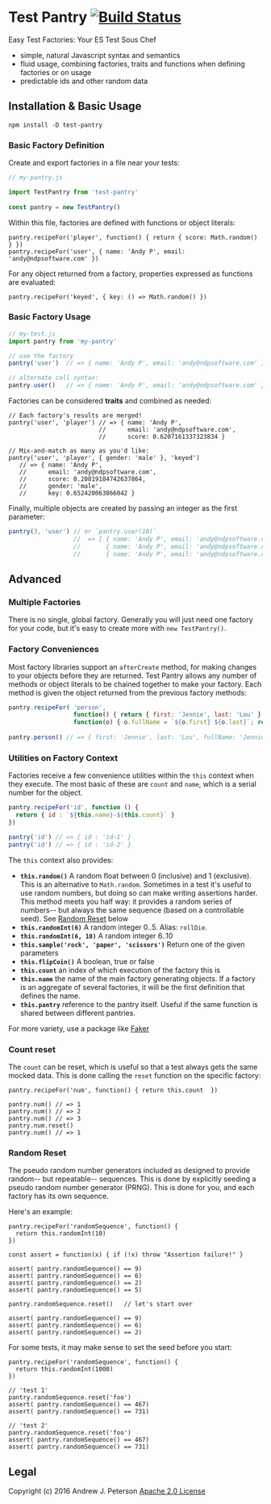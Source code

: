 # Test Pantry  [![Build Status](https://travis-ci.org/ndp-software/test-pantry.svg?branch=master)](https://travis-ci.org/ndp-software/test-pantry)
Easy Test Factories: Your ES Test Sous Chef

  * simple, natural Javascript syntax and semantics
  * fluid usage, combining factories, traits and functions when defining factories or on usage
  * predictable ids and other random data

## Installation & Basic Usage

`npm install -D test-pantry`

### Basic Factory Definition

Create and export factories in a file near your tests:
 
```javascript
// my-pantry.js

import TestPantry from 'test-pantry'
 
const pantry = new TestPantry()
```

Within this file, factories are defined with functions or object literals:

```
pantry.recipeFor('player', function() { return { score: Math.random() } })
pantry.recipeFor('user', { name: 'Andy P', email: 'andy@ndpsoftware.com' })
```

For any object returned from a factory, properties expressed as functions are evaluated:

```
pantry.recipeFor('keyed', { key: () => Math.random() })
```

### Basic Factory Usage

```javascript
// my-test.js
import pantry from 'my-pantry'

// use the factory
pantry('user')  // => { name: 'Andy P', email: 'andy@ndpsoftware.com' }

// alternate call syntax:
pantry.user()   // => { name: 'Andy P', email: 'andy@ndpsoftware.com' }
```

Factories can be considered **traits** and combined as needed:

```
// Each factory's results are merged!
pantry('user', 'player') // => { name: 'Andy P',
                         //      email: 'andy@ndpsoftware.com',
                         //      score: 0.6207161337323834 }

// Mix-and-match as many as you'd like:
pantry('user', 'player', { gender: 'male' }, 'keyed')
   // => { name: 'Andy P',
   //      email: 'andy@ndpsoftware.com',
   //      score: 0.20819184742637864,
   //      gender: 'male',
   //      key: 0.652420063866042 }
```

Finally, multiple objects are created by passing an integer as the first parameter:

```javascript
pantry(3, 'user') // or `pantry.user(10)`
                  //  => [ { name: 'Andy P', email: 'andy@ndpsoftware.com' },
                  //       { name: 'Andy P', email: 'andy@ndpsoftware.com' },
                  //       { name: 'Andy P', email: 'andy@ndpsoftware.com' } ]
```

## Advanced

### Multiple Factories

There is no single, global factory. Generally you will just need one factory for your
code, but it's easy to create more with `new TestPantry()`.


### Factory Conveniences

Most factory libraries support an `afterCreate` method, for making changes to your objects
before they are returned. Test Pantry allows any number of methods or object literals to be 
chained together to make your factory. Each method is given the object returned from 
the previous factory methods:

```javascript
pantry.recipeFor( 'person',
                  function() { return { first: 'Jennie', last: 'Lou' } },
                  function(o) { o.fullName = `${o.first} ${o.last}`; return o })
                  
pantry.person() // => { first: 'Jennie', last: 'Lou', fullName: 'Jennie Lou' }                  
```                 

### Utilities on Factory Context

Factories receive a few convenience utilities within the `this` context when they execute.
The most basic of these are `count` and `name`, which is a serial number 
for the object.

```javascript
pantry.recipeFor('id', function () {
  return { id : `${this.name}-${this.count}` }
})

pantry('id') // => { id : 'id-1' }
pantry('id') // => { id : 'id-2' }
```

The `this` context also provides:

  * **`this.random()`** A random float between 0 (inclusive) and 1 (exclusive). This is an alternative to `Math.random`. Sometimes in a test it's useful to use random numbers, but doing so can make writing assertions harder. This method meets you half way: it provides a random series of numbers-- but always the same sequence (based on a controllable seed). See [Random Reset](#random-reset) below
  * **`this.randomInt(6)`** A random integer 0..5. Alias: `rollDie`.
  * **`this.randomInt(6, 10)`** A random integer 6..10
  * **`this.sample('rock', 'paper', 'scissors')`** Return one of the given parameters
  * **`this.flipCoin()`** A boolean, true or false
  * **`this.count`** an index of which execution of the factory this is
  * **`this.name`** the name of the main factory generating objects. If a factory is an aggregate of several factories, it will be the first definition that defines the name.
  * **`this.pantry`** reference to the pantry itself. Useful if the same function is shared between different pantries.
  
For more variety, use a package like [Faker](https://www.npmjs.com/package/faker)

### Count reset

The `count` can be reset, which is useful so that a test always gets the 
 same mocked data. This is done calling the `reset` function on the specific factory:

```
pantry.recipeFor('num', function() { return this.count  })

pantry.num() // => 1
pantry.num() // => 2
pantry.num() // => 3
pantry.num.reset()
pantry.num() // => 1
```

### Random Reset

The pseudo random number generators included as designed to provide random--
but repeatable-- sequences. This is done by explicitly seeding a pseudo random number
generator (PRNG). This is done for you, and each factory has its own sequence.

Here's an example:

```
pantry.recipeFor('randomSequence', function() {
  return this.randomInt(10)
})

const assert = function(x) { if (!x) throw "Assertion failure!" }

assert( pantry.randomSequence() == 9)
assert( pantry.randomSequence() == 6)
assert( pantry.randomSequence() == 2)
assert( pantry.randomSequence() == 5)

pantry.randomSequence.reset()   // let's start over

assert( pantry.randomSequence() == 9)
assert( pantry.randomSequence() == 6)
assert( pantry.randomSequence() == 2)
```

For some tests, it may make sense to set the seed before you start:

```
pantry.recipeFor('randomSequence', function() {
  return this.randomInt(1000)
})

// 'test 1'
pantry.randomSequence.reset('foo')
assert( pantry.randomSequence() == 467)
assert( pantry.randomSequence() == 731)

// 'test 2'
pantry.randomSequence.reset('foo')
assert( pantry.randomSequence() == 467)
assert( pantry.randomSequence() == 731)
```

## Legal

Copyright (c) 2016 Andrew J. Peterson
[Apache 2.0 License](https://github.com/ndp/test-pantry/raw/master/LICENSE)
